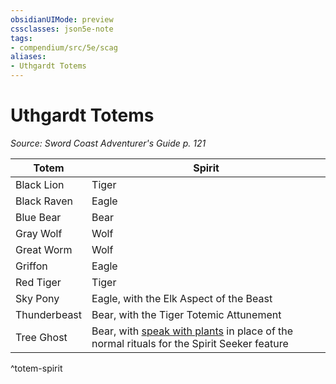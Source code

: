 ```yaml
---
obsidianUIMode: preview
cssclasses: json5e-note
tags:
- compendium/src/5e/scag
aliases:
- Uthgardt Totems
---
```

# Uthgardt Totems
*Source: Sword Coast Adventurer's Guide p. 121* 

| Totem | Spirit |
|-------|--------|
| Black Lion | Tiger |
| Black Raven | Eagle |
| Blue Bear | Bear |
| Gray Wolf | Wolf |
| Great Worm | Wolf |
| Griffon | Eagle |
| Red Tiger | Tiger |
| Sky Pony | Eagle, with the Elk Aspect of the Beast |
| Thunderbeast | Bear, with the Tiger Totemic Attunement |
| Tree Ghost | Bear, with [speak with plants](/3-Mechanics/CLI/spells/speak-with-plants-xphb.md) in place of the normal rituals for the Spirit Seeker feature |
^totem-spirit
